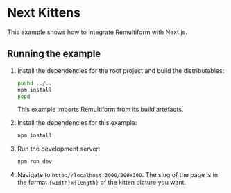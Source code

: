 # Next Kittens

This example shows how to integrate Remultiform with Next.js.

## Running the example

1. Install the dependencies for the root project and build the distributables:

   ```sh
   pushd ../..
   npm install
   popd
   ```

   This example imports Remultiform from its build artefacts.

1. Install the dependencies for this example:

   ```sh
   npm install
   ```

1. Run the development server:

   ```sh
   npm run dev
   ```

1. Navigate to `http://localhost:3000/200x300`. The slug of the page is in the
   format `{width}x{length}` of the kitten picture you want.
